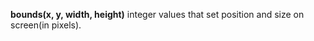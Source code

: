 <a name="bounds"></a>**bounds(x, y, width, height)** 
integer values that set position and size on screen(in pixels). 

<!--UPDATE WIDGET_IN_CSOUND
    SIdent sprintf "pos(%d, 140) ", 100 + rnd(100)
    SIdentifier strcat SIdentifier, SIdentP∏
    SIdent sprintf "size(%d, %d) ", abs(rnd(200))+40, abs(rnd(100))+50P
    SIdentifier strcat SIdentifier, SIdent
-->
